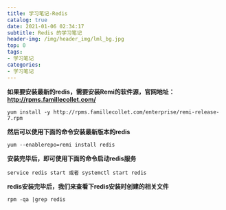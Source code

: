 ```yaml
---
title: 学习笔记-Redis
catalog: true
date: 2021-01-06 02:34:17
subtitle: Redis 的学习笔记
header-img: /img/header_img/lml_bg.jpg
top: 0
tags:
- 学习笔记
categories:
- 学习笔记
---
```


**如果要安装最新的redis，需要安装Remi的软件源，官网地址：http://rpms.famillecollet.com/**
```
yum install -y http://rpms.famillecollet.com/enterprise/remi-release-7.rpm
```

**然后可以使用下面的命令安装最新版本的redis**
```
yum --enablerepo=remi install redis
```

**安装完毕后，即可使用下面的命令启动redis服务**
```
service redis start 或者 systemctl start redis
```

**redis安装完毕后，我们来查看下redis安装时创建的相关文件**
```
rpm -qa |grep redis
```